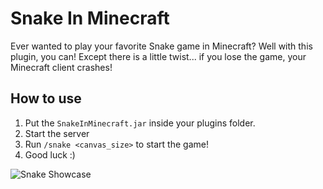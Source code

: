 # Snake In Minecraft
Ever wanted to play your favorite Snake game in Minecraft? Well with this plugin, you can! Except there is a little twist... if you lose the game, your Minecraft client crashes!

How to use
-
1. Put the `SnakeInMinecraft.jar` inside your plugins folder.
2. Start the server
3. Run `/snake <canvas_size>` to start the game!
4. Good luck :)

![Snake Showcase](assets/snake_showcase.gif)

